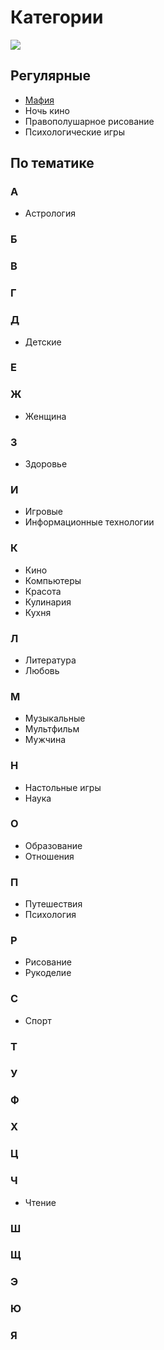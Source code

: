 # Категории

![](http://placehold.it/950x450)

## Регулярные

* [Мафия](mafiya.html)
* Ночь кино
* Правополушарное рисование
* Психологические игры


## По тематике

### А

* Астрология

### Б



### В



### Г



### Д

* Детские

### Е



### Ж

* Женщина

### З

* Здоровье

### И

* Игровые
* Информационные технологии

### К

* Кино
* Компьютеры
* Красота
* Кулинария
* Кухня

### Л

* Литература
* Любовь

### М

* Музыкальные
* Мультфильм
* Мужчина

### Н

* Настольные игры
* Наука

### О

* Образование
* Отношения

### П

* Путешествия
* Психология

### Р

* Рисование
* Рукоделие

### С

* Спорт

### Т



### У



### Ф



### Х



### Ц



### Ч

* Чтение

### Ш



### Щ



### Э



### Ю



### Я

